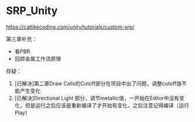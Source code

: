 # SRP_Unity
https://catlikecoding.com/unity/tutorials/custom-srp/


第三章补充：
- 看PBR
- 回顾金属工作流原理


存疑：
1. [已解决]第二章Draw Calls的Cutoff部分在项目中出了问题，调整cutoff值不能产生变化
2. [已解决]Directional Light 部分，调节metallic值，一开始在Editor中没有变化，但是运行之后应该是重新编译了才开始有变化，之后注意记得编译（运行Play）